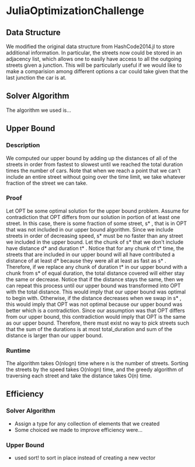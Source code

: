# JuliaOptimizationChallenge

## Data Structure
We modified the original data structure from HashCode2014.jl to store additional information.
In particular, the streets now could be stored in an adjacency list, which allows one to easily have access to all the outgoing streets
given a junction. This will be particularly useful if we would like to make a comparision among different options a car could take given
that the last junction the car is at.

## Solver Algorithm

The algorithm we used is...

## Upper Bound

### Description

We computed our upper bound by adding up the distances of all of the streets in order from fastest to slowest until we reached the total duration times the number of cars. Note that when we reach a point that we can't include an entire street without going over the time limit, we take whatever fraction of the street we can take.

### Proof
Let OPT be some optimal solution for the upper bound problem. Assume for contradiction that OPT differs from our solution in portion of at least one street. In this case, there is some fraction of some street, s* , that is in OPT that was not included in our upper bound algorithm. Since we include streets in order of decreasing speed, s* must be no faster than any street we included in the upper bound. Let the chunk of s* that we don't include have distance d* and duration t* . Notice that for any chunk of t* time, the streets that are included in our upper bound will all have contributed a distance of at least d* because they were all at least as fast as s* . Therefore, if we replace any chunk of duration t* in our upper bound with a chunk from s* of equal duration, the total distance covered will either stay the same or decrease. Notice that if the distance stays the same, then we can repeat this process until our upper bound was transformed into OPT with the total distance. This would imply that our upper bound was optimal to begin with. Otherwise, if the distance decreases when we swap in s* , this would imply that OPT was not optimal because our upper bound was better which is a contradiction. Since our assumption was that OPT differs from our upper bound, this contradiction would imply that OPT is the same as our upper bound. Therefore, there must exist no way to pick streets such that the sum of the durations is at most total_duration and sum of the distance is larger than our upper bound.

### Runtime
The algorithm takes O(nlogn) time where n is the number of streets. Sorting the streets by the speed takes O(nlogn) time, and the greedy algorithm of traversing each street and take the distance takes O(n) time. 

## Efficiency

### Solver Algorithm

- Assign a type for any collection of elements that we created
- Some choiced we made to improve efficiency were...

### Upper Bound

- used sort! to sort in place instead of creating a new vector
